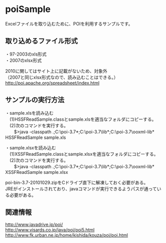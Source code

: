 ﻿poiSample
======================
Excelファイルを取り込むために、POIを利用するサンプルです。  

取り込めるファイル形式
----------------------
・97-2003のxls形式  
・2007のxlsx形式  

2010に関してはサイト上に記載がないため、対象外  
（2007と同じxlsx形式なので、読み込むことはできる。）  
http://poi.apache.org/spreadsheet/index.html  

サンプルの実行方法
------------------
・sample.xlsを読み込む  
　(1)HSSFReadSample.classとsample.xlsを適当なフォルダにコピーする。  
　(2)次のコマンドを実行する。  
　　$>java -classpath .;C:\poi-3.7\*;C:\poi-3.7\lib\*;C:\poi-3.7\ooxml-lib\* HSSFReadSample sample.xls  

・sample.xlsxを読み込む  
　(1)XSSFReadSample.classとsample.xlsxを適当なフォルダにコピーする。  
　(2)次のコマンドを実行する。  
　　$>java -classpath .;C:\poi-3.7\*;C:\poi-3.7\lib\*;C:\poi-3.7\ooxml-lib\* XSSFReadSample sample.xlsx  

poi-bin-3.7-20101029.zipをCドライブ直下に解凍しておく必要がある。  
JREがインストールされており、javaコマンドが実行できるようパスが通っている必要がある。  

関連情報
--------
http://www.javadrive.jp/poi/  
http://www.visards.co.jp/java/poi/poi5.html  
http://www.fk.urban.ne.jp/home/kishida/kouza/poi/poi.html  